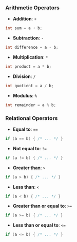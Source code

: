 ### Arithmetic Operators

- **Addition**: `+`
```c
int sum = a + b;
```
- **Subtraction**: `-`
```c
int difference = a - b;
```
- **Multiplication**: `*`
```c
int product = a * b;
```
- **Division**: `/`
```c
int quotient = a / b;
```
- **Modulus**: `%`
```c
int remainder = a % b;
```
### Relational Operators

- **Equal to**: `==`
```c
if (a == b) { /* ... */ }
```
- **Not equal to**: `!=`
```c
if (a != b) { /* ... */ }
```
- **Greater than**: `>`
```c
if (a > b) { /* ... */ }
```
- **Less than**: `<`
```c
if (a < b) { /* ... */ }
```
- **Greater than or equal to**: `>=`
```c
if (a >= b) { /* ... */ }
```
- **Less than or equal to**: `<=`
```c
if (a <= b) { /* ... */ }
```
